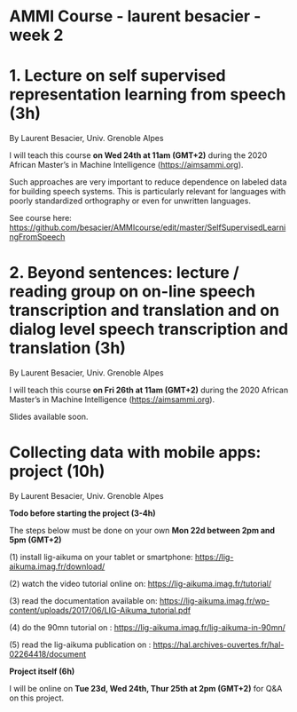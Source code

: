 # AMMI Course - laurent besacier - week 2

# 1. Lecture on self supervised representation learning from speech (3h)

By Laurent Besacier, Univ. Grenoble Alpes

I will teach this course **on Wed 24th at 11am (GMT+2)** during the 2020 African Master’s in Machine Intelligence (https://aimsammi.org). 

Such approaches are very important to reduce dependence on labeled data for building speech systems. This is particularly relevant for languages with poorly standardized orthography or even for unwritten languages. 

See course here: https://github.com/besacier/AMMIcourse/edit/master/SelfSupervisedLearningFromSpeech

# 2. Beyond sentences: lecture / reading group on on-line speech transcription and translation and on dialog level speech transcription and translation (3h)

By Laurent Besacier, Univ. Grenoble Alpes

I will teach this course **on Fri 26th at 11am (GMT+2)** during the 2020 African Master’s in Machine Intelligence (https://aimsammi.org). 

Slides available soon.

# Collecting data with mobile apps: project (10h)

By Laurent Besacier, Univ. Grenoble Alpes

**Todo before starting the project (3-4h)**

The steps below must be done on your own **Mon 22d between 2pm and 5pm (GMT+2)**

(1) install lig-aikuma on your tablet or smartphone: https://lig-aikuma.imag.fr/download/

(2) watch the video tutorial online on: https://lig-aikuma.imag.fr/tutorial/
 
(3) read the documentation available on: https://lig-aikuma.imag.fr/wp-content/uploads/2017/06/LIG-Aikuma_tutorial.pdf

(4) do the 90mn tutorial on : https://lig-aikuma.imag.fr/lig-aikuma-in-90mn/ 

(5) read the lig-aikuma publication on : https://hal.archives-ouvertes.fr/hal-02264418/document 

**Project itself (6h)**

I will be online on **Tue 23d, Wed 24th, Thur 25th at 2pm (GMT+2)** for Q&A on this project. 


 







